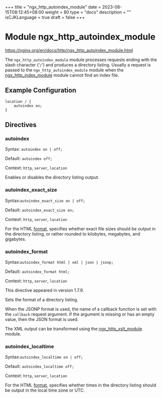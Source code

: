 +++
title = "ngx_http_autoindex_module"
date = 2023-08-15T08:12:45+08:00
weight = 80
type = "docs"
description = ""
isCJKLanguage = true
draft = false
+++

# Module ngx_http_autoindex_module

https://nginx.org/en/docs/http/ngx_http_autoindex_module.html



The `ngx_http_autoindex_module` module processes requests ending with the slash character (‘`/`’) and produces a directory listing. Usually a request is passed to the `ngx_http_autoindex_module` module when the [ngx_http_index_module](https://nginx.org/en/docs/http/ngx_http_index_module.html) module cannot find an index file.



## Example Configuration



```
location / {
    autoindex on;
}
```





## Directives



### autoindex

  Syntax:  `autoindex on | off;`

  Default: `autoindex off;`

  Context: `http`, `server`, `location`


Enables or disables the directory listing output.



### autoindex_exact_size

  Syntax:`autoindex_exact_size on | off;`

  Default: `autoindex_exact_size on;`

  Context: `http`, `server`, `location`


For the HTML [format](https://nginx.org/en/docs/http/ngx_http_autoindex_module.html#autoindex_format), specifies whether exact file sizes should be output in the directory listing, or rather rounded to kilobytes, megabytes, and gigabytes.



### autoindex_format

  Syntax:`autoindex_format html | xml | json | jsonp;`

  Default: `autoindex_format html;`

  Context: `http`, `server`, `location`


This directive appeared in version 1.7.9.

Sets the format of a directory listing.

When the JSONP format is used, the name of a callback function is set with the `callback` request argument. If the argument is missing or has an empty value, then the JSON format is used.

The XML output can be transformed using the [ngx_http_xslt_module](https://nginx.org/en/docs/http/ngx_http_xslt_module.html) module.



### autoindex_localtime

  Syntax:`autoindex_localtime on | off;`

  Default: `autoindex_localtime off;`

  Context: `http`, `server`, `location`


For the HTML [format](https://nginx.org/en/docs/http/ngx_http_autoindex_module.html#autoindex_format), specifies whether times in the directory listing should be output in the local time zone or UTC.